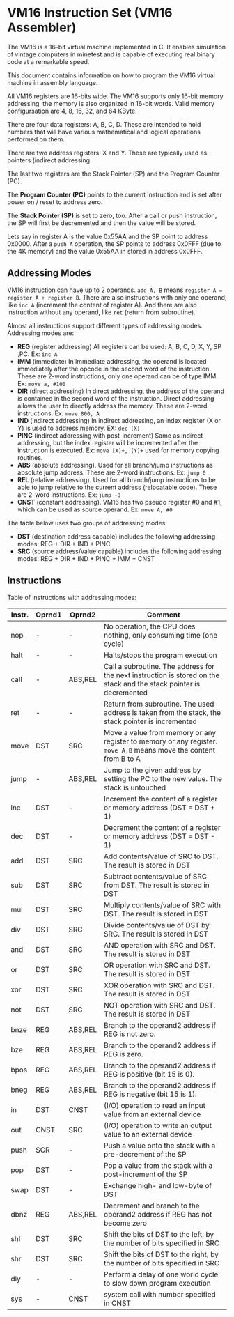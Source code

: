# VM16 Instruction Set (VM16 Assembler)

The VM16 is a 16-bit virtual machine implemented in C. It enables simulation of vintage computers in minetest and is capable of executing real binary code at a remarkable speed.

This document contains information on how to program the VM16 virtual machine in assembly language. 

All VM16 registers are 16-bits wide. The VM16 supports only 16-bit memory addressing, the memory is also organized in 16-bit words.
Valid memory configursation are 4, 8, 16, 32, and 64 KByte.

There are four data registers: A, B, C, D. These are intended to hold numbers that will have various mathematical and logical operations performed on them.

There are two address registers: X and Y. These are typically used as pointers (indirect addressing.

The last two registers are the Stack Pointer (SP) and the Program Counter (PC). 

The **Program Counter (PC)** points to the current instruction and is set after power on / reset to address zero. 

The **Stack Pointer (SP)** is set to zero, too. After a call or push instruction, the SP will first be decremented and then the value will be stored.

Lets say in register A is the value 0x55AA and the SP point to address 0x0000. 
After a `push A` operation, the SP points to address 0x0FFF (due to the 4K memory) and the value 0x55AA in stored in address 0x0FFF.


## Addressing Modes

VM16 instruction can have up to 2 operands. `add A, B` means `register A = register A + register B`.
There are also instructions with only one operand, like `inc A`  (increment the content of register A).
And there are also instruction without any operand, like `ret` (return from subroutine).

Almost all instructions support different types of addressing modes. Addressing modes are:

- **REG** (register addressing) All registers can be used: A, B, C, D, X, Y, SP ,PC. Ex: `inc A`
- **IMM** (immediate) In immediate addressing, the operand is located immediately after the opcode in the second word of the instruction. These are 2-word instructions, only one operand can be of type IMM. Ex: `move a, #100`
- **DIR** (direct addressing) In direct addressing, the address of the operand is contained in the second word of the instruction. Direct addressing allows the user to directly address the memory. These are 2-word instructions.  Ex: `move 800, A`
- **IND** (indirect addressing) In indirect addressing, an index register (X or Y) is used to address memory. EX: `dec [X]`
- **PINC** (indirect addressing with post-increment) Same as indirect addressing, but the index register will be incremented after the instruction is executed. Ex: `move [X]+, [Y]+` used for memory copying routines.
- **ABS** (absolute addressing). Used for all branch/jump instructions as absolute jump address. These are 2-word instructions. Ex: `jump 0`
- **REL** (relative addressing). Used for all branch/jump instructions to be able to jump relative to the current address (relocatable code). These are 2-word instructions. Ex: `jump -8`
- **CNST** (constant addressing). VM16 has two pseudo register #0 and #1, which can be used as source operand. Ex: `move A, #0`



The table below uses two groups of addressing modes:

- **DST**  (destination address capable) includes the following addressing modes: REG + DIR + IND + PINC 
- **SRC**  (source address/value capable) includes the following addressing modes: REG + DIR + IND + PINC  + IMM + CNST




## Instructions


Table of instructions with addressing modes:

| Instr. | Oprnd1 | Oprnd2  | Comment                                                      |
| ------ | ------ | ------- | ------------------------------------------------------------ |
| nop    | -      | -       | No operation, the CPU does nothing, only consuming time (one cycle) |
| halt   | -      | -       | Halts/stops the program execution                            |
| call   | -      | ABS,REL | Call a subroutine. The address for the next instruction is stored on the stack and the stack pointer is decremented |
| ret    | -      | -       | Return from subroutine. The used address is taken from the stack, the stack pointer is incremented |
| move   | DST    | SRC     | Move a value from memory or any register to memory or any register. `move A,B` means move the content from B to A |
| jump   | -      | ABS,REL | Jump to the given address by setting the PC to the new value. The stack is untouched |
| inc    | DST    | -       | Increment the content of a register or memory address (DST = DST + 1) |
| dec    | DST    | -       | Decrement the content of a register or memory address (DST = DST - 1) |
| add    | DST    | SRC     | Add contents/value of SRC to DST. The result is stored in DST |
| sub    | DST    | SRC     | Subtract contents/value of SRC from DST. The result is stored in DST |
| mul    | DST    | SRC     | Multiply contents/value of SRC with DST. The result is stored in DST |
| div    | DST    | SRC     | Divide contents/value of DST by SRC. The result is stored in DST |
| and    | DST    | SRC     | AND operation with SRC and DST. The result is stored in DST  |
| or     | DST    | SRC     | OR operation with SRC and DST. The result is stored in DST   |
| xor    | DST    | SRC     | XOR operation with SRC and DST. The result is stored in DST  |
| not    | DST    | SRC     | NOT operation with SRC and DST. The result is stored in DST  |
| bnze   | REG    | ABS,REL | Branch to the operand2 address  if REG is not zero.          |
| bze    | REG    | ABS,REL | Branch to the operand2 address  if REG is zero.              |
| bpos   | REG    | ABS,REL | Branch to the operand2 address  if REG is positive (bit 15 is 0). |
| bneg   | REG    | ABS,REL | Branch to the operand2 address  if REG is negative (bit 15 is 1). |
| in     | DST    | CNST    | (I/O) operation to read an input value from an external device |
| out    | CNST   | SRC     | (I/O) operation to write an output value to an external device |
| push   | SCR    | -       | Push a value onto the stack with a pre-decrement of the SP   |
| pop    | DST    | -       | Pop a value from the stack with a post-increment of the SP   |
| swap   | DST    | -       | Exchange high- and low-byte of DST                           |
| dbnz   | REG    | ABS,REL | Decrement and branch to the operand2 address if REG has not become zero |
| shl    | DST    | SRC     | Shift the bits of DST to the left, by the number of bits specified in SRC |
| shr    | DST    | SRC     | Shift the bits of DST to the right, by the number of bits specified in SRC |
| dly    | -      | -       | Perform a delay of one world cycle to slow down program execution |
| sys    | -      | CNST    | system call with number specified in CNST                    |




